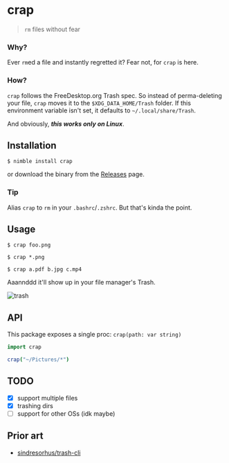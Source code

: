 # crap
> `rm` files without fear

### Why?
Ever `rm`ed a file and instantly regretted it? Fear not, for `crap` is here. 

### How?
`crap` follows the FreeDesktop.org Trash spec. So instead of perma-deleting your file, `crap` moves it to the `$XDG_DATA_HOME/Trash` folder. If this environment variable isn't set, it defaults to `~/.local/share/Trash`.

And obviously, ***this works only on Linux***. 

## Installation
```console
$ nimble install crap
```

or download the binary from the [Releases](https://github.com/icyphox/crap/releases/) page.

### Tip
Alias `crap` to `rm` in your `.bashrc`/`.zshrc`. But that's kinda the point.

## Usage
```console
$ crap foo.png

$ crap *.png

$ crap a.pdf b.jpg c.mp4

```
Aaannddd it'll show up in your file manager's Trash.

![trash](https://x.ph0x.me/H6iNv.png)

## API
This package exposes a single proc: `crap(path: var string)`

```nim
import crap

crap("~/Pictures/*")

```

## TODO
- [x] support multiple files
- [x] trashing dirs
- [ ] support for other OSs (idk maybe)

## Prior art
- [sindresorhus/trash-cli](https://github.com/sindresorhus/trash-cli)


